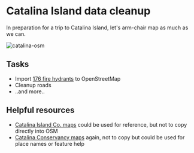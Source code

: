 # Catalina Island data cleanup
In preparation for a trip to Catalina Island, let's arm-chair map as much as we can.

![catalina-osm](https://cloud.githubusercontent.com/assets/695934/17864843/999f94ba-6854-11e6-8712-23ef87b2e4a9.png)


## Tasks
- Import [176 fire hydrants](https://github.com/socal-osm/catalina-cleanup/blob/master/data/fire-hydrants.geojson) to OpenStreetMap
- Cleanup roads
- ..and more..

## Helpful resources
- [Catalina Island Co. maps](http://www.visitcatalinaisland.com/island-info/maps) could be used for reference, but not to copy directly into OSM
- [Catalina Conservancy maps](https://www.catalinaconservancy.org/index.php?s=general&p=map_island) again, not to copy but could be used for place names or feature help
